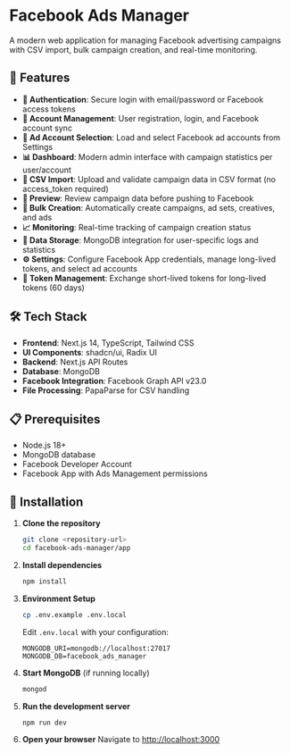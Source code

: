 # Facebook Ads Manager  

A modern web application for managing Facebook advertising campaigns with CSV import, bulk campaign creation, and real-time monitoring.

## 🚀 Features

- **🔐 Authentication**: Secure login with email/password or Facebook access tokens
- **🏢 Account Management**: User registration, login, and Facebook account sync
- **🎯 Ad Account Selection**: Load and select Facebook ad accounts from Settings
- **📊 Dashboard**: Modern admin interface with campaign statistics per user/account
- **📄 CSV Import**: Upload and validate campaign data in CSV format (no access_token required)
- **👀 Preview**: Review campaign data before pushing to Facebook
- **🚀 Bulk Creation**: Automatically create campaigns, ad sets, creatives, and ads
- **📈 Monitoring**: Real-time tracking of campaign creation status
- **💾 Data Storage**: MongoDB integration for user-specific logs and statistics
- **⚙️ Settings**: Configure Facebook App credentials, manage long-lived tokens, and select ad accounts
- **🔄 Token Management**: Exchange short-lived tokens for long-lived tokens (60 days)

## 🛠️ Tech Stack

- **Frontend**: Next.js 14, TypeScript, Tailwind CSS
- **UI Components**: shadcn/ui, Radix UI
- **Backend**: Next.js API Routes
- **Database**: MongoDB
- **Facebook Integration**: Facebook Graph API v23.0
- **File Processing**: PapaParse for CSV handling

## 📋 Prerequisites

- Node.js 18+ 
- MongoDB database
- Facebook Developer Account
- Facebook App with Ads Management permissions

## 🔧 Installation

1. **Clone the repository**
   ```bash
   git clone <repository-url>
   cd facebook-ads-manager/app
   ```

2. **Install dependencies**
   ```bash
   npm install
   ```

3. **Environment Setup**
   ```bash
   cp .env.example .env.local
   ```
   
   Edit `.env.local` with your configuration:
   ```env
   MONGODB_URI=mongodb://localhost:27017
   MONGODB_DB=facebook_ads_manager
   ```

4. **Start MongoDB** (if running locally)
   ```bash
   mongod
   ```

5. **Run the development server**
   ```bash
   npm run dev
   ```

6. **Open your browser**
   Navigate to [http://localhost:3000](http://localhost:3000)
